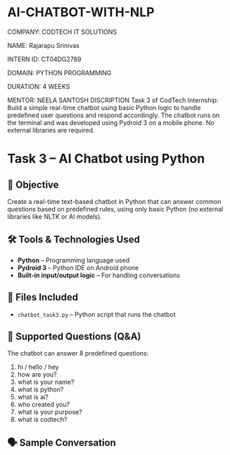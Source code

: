 # AI-CHATBOT-WITH-NLP
COMPANY: CODTECH IT SOLUTIONS

NAME: Rajarapu Srinivas

INTERN ID: CT04DG2789

DOMAIN: PYTHON PROGRAMMING

DURATION: 4 WEEKS

MENTOR: NEELA SANTOSH
DISCRIPTION
Task 3 of CodTech Internship: Build a simple real-time chatbot using basic Python logic to handle predefined user questions and respond accordingly. The chatbot runs on the terminal and was developed using Pydroid 3 on a mobile phone. No external libraries are required.
# Task 3 – AI Chatbot using Python

## 🎯 Objective
Create a real-time text-based chatbot in Python that can answer common questions based on predefined rules, using only basic Python (no external libraries like NLTK or AI models).

## 🛠 Tools & Technologies Used
- **Python** – Programming language used
- **Pydroid 3** – Python IDE on Android phone
- **Built-in input/output logic** – For handling conversations

## 📂 Files Included
- `chatbot_task3.py` – Python script that runs the chatbot

## 💬 Supported Questions (Q&A)
The chatbot can answer 8 predefined questions:
1. hi / hello / hey
2. how are you?
3. what is your name?
4. what is python?
5. what is ai?
6. who created you?
7. what is your purpose?
8. what is codtech?

## 🗣️ Sample Conversation
